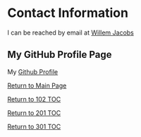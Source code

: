 # Contact Information

I can be reached by email at [Willem Jacobs](mailto:wamj58@gmail.com)

## My GitHub Profile Page

My [Github Profile](https://github.com/Willem-Jacobs)

[Return to Main Page](README.md)

[Return to 102 TOC](102/102TOC.md)

[Return to 201 TOC](201/201TOC.md)

[Return to 301 TOC](301/301TOC.md)
